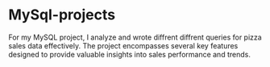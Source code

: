 # MySql-projects
For my MySQL project, I analyze and wrote diffrent diffrent
 queries for pizza sales data effectively. The project encompasses
 several key features designed to provide valuable insights into
 sales performance and trends.
